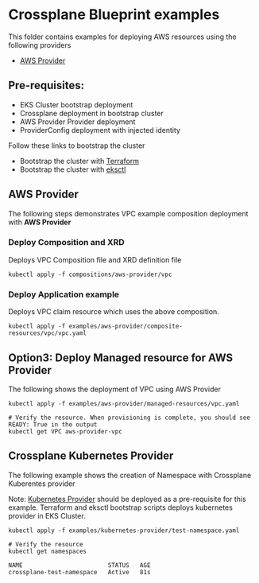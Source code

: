 # Crossplane Blueprint examples
This folder contains examples for deploying AWS resources using the following providers

- [AWS Provider](https://github.com/crossplane/provider-aws)

## Pre-requisites:
 - EKS Cluster bootstrap deployment
 - Crossplane deployment in bootstrap cluster
 - AWS Provider Provider deployment
 - ProviderConfig deployment with injected identity

Follow these links to bootstrap the cluster
- Bootstrap the cluster with [Terraform](../bootstrap/terraform/README.md)
- Bootstrap the cluster with [eksctl](../bootstrap/eksctl/README.md)


## AWS Provider
The following steps demonstrates VPC example composition deployment with **AWS Provider**

### Deploy Composition and XRD
Deploys VPC Composition file and XRD definition file

```shell
kubectl apply -f compositions/aws-provider/vpc
```

### Deploy Application example
Deploys VPC claim resource which uses the above composition.

```shell
kubectl apply -f examples/aws-provider/composite-resources/vpc/vpc.yaml
```

## Option3: Deploy Managed resource for AWS Provider

The following shows the deployment of VPC using AWS Provider

```shell
kubectl apply -f examples/aws-provider/managed-resources/vpc.yaml

# Verify the resource. When provisioning is complete, you should see READY: True in the output
kubectl get VPC aws-provider-vpc
```

## Crossplane Kubernetes Provider

The following example shows the creation of Namespace with Crossplane Kuberentes provider

Note: [Kubernetes Provider](https://github.com/crossplane-contrib/provider-kubernetes) should be deployed as a pre-requisite for this example.
Terraform and eksctl bootstrap scripts deploys kubernetes provider in EKS Cluster.

```shell
kubectl apply -f examples/kubernetes-provider/test-namespace.yaml

# Verify the resource
kubectl get namespaces  

NAME                        STATUS   AGE
crossplane-test-namespace   Active   81s

```
